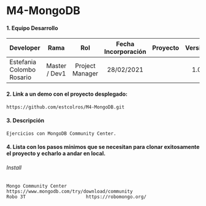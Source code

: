 # M4-MongoDB

#### 1. Equipo Desarrollo 
| Developer | Rama | Rol | Fecha Incorporación | Proyecto | Versión |
| --- | :---:  | :---:  | :---:  | :---: | :---:  |
| Estefania Colombo Rosario | Master / Dev1 | Project Manager | 28/02/2021 |   | 1.0  |

#### 2. Link a un demo con el proyecto desplegado:
```
https://github.com/estcolros/M4-MongoDB.git
```

#### 3. Descripción 
```
Ejercicios con MongoDB Community Center.
```

#### 4. Lista con los pasos mínimos que se necesitan para clonar exitosamente el proyecto y echarlo a andar en local.
###### Install
```
Mongo Community Center       https://www.mongodb.com/try/download/community
Robo 3T                      https://robomongo.org/
```
